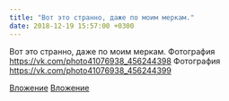 ```yaml
---
title: "Вот это странно, даже по моим меркам."
date: 2018-12-19 15:57:00 +0300
---
```


Вот это странно, даже по моим меркам.
Фотография
https://vk.com/photo41076938_456244398
Фотография
https://vk.com/photo41076938_456244399

[Вложение](https://vk.com/photo41076938_456244398)
[Вложение](https://vk.com/photo41076938_456244399)
